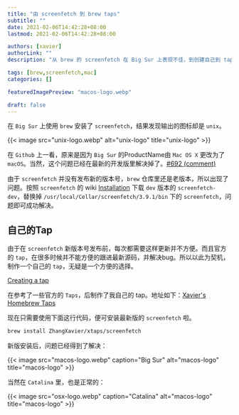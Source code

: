 ```yaml
---
title: "由 screenfetch 到 brew taps"
subtitle: ""
date: 2021-02-06T14:42:28+08:00
lastmod: 2021-02-06T14:42:28+08:00

authors: [xavier]
authorLink: ""
description: "从 brew 的 screenfetch 在 Big Sur 上表现不佳，到创建自己到 taps"

tags: [brew,screenfetch,mac]
categories: []

featuredImagePreview: "macos-logo.webp"

draft: false
---
```


<!--more-->

在 `Big Sur` 上使用 `brew` 安装了 `screenfetch`，结果发现输出的图标却是 `unix`。

{{< image src="unix-logo.webp" alt="unix-logo" title="unix-logo" >}}

在 `Github` 上一看，原来是因为 `Big Sur` 的ProductName由 `Mac OS X` 更改为了 `macOS`。当然，这个问题已经在最新的开发版里解决掉了。[#692 (comment)](https://github.com/KittyKatt/screenFetch/issues/692#issuecomment-726631900)

由于 `screenfetch` 并没有发布新的版本号，`brew` 仓库里还是老版本，所以出现了问题。按照 `screenfetch` 的 wiki [Installation](https://github.com/KittyKatt/screenFetch/wiki/Installation) 下载 `dev` 版本的 `screenfetch-dev`，替换掉 `/usr/local/Cellar/screenfetch/3.9.1/bin` 下的 `screenfetch`，问题即可成功解决。

## 自己的Tap

由于在 `screenfetch` 新版本号发布前，每次都需要这样更新并不方便。而且官方的 `tap`，在很多时候并不能方便的跟进最新源码，并解决bug。所以以此为契机，制作一个自己的 `tap`，无疑是一个方便的选择。

[Creating a tap](https://docs.brew.sh/How-to-Create-and-Maintain-a-Tap#creating-a-tap)

在参考了一些官方的 `Taps`，后制作了我自己的 tap。地址如下：[Xavier's Homebrew Taps](https://github.com/ZhangXavier/homebrew-xtaps)

现在只需要使用下面这行代码，便可安装最新版的 `screenfetch` 啦。

``` bash
brew install ZhangXavier/xtaps/screenfetch
```

新版安装后，问题已经得到了解决：

{{< image src="macos-logo.webp" caption="Big Sur" alt="macos-logo" title="macos-logo" >}}

当然在 `Catalina` 里，也是正常的：

{{< image src="osx-logo.webp" caption="Catalina" alt="macos-logo" title="macos-logo" >}}
